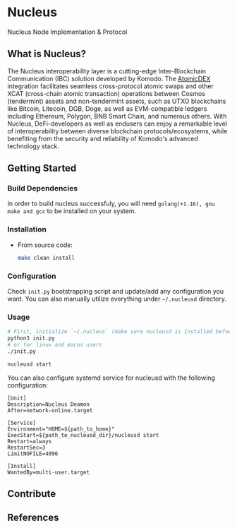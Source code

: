 # Nucleus

Nucleus Node Implementation & Protocol


## What is Nucleus?
The Nucleus interoperability layer is a cutting-edge Inter-Blockchain Communication (IBC) solution developed by Komodo. The [AtomicDEX](https://github.com/KomodoPlatform/AtomicDEX-API) integration facilitates seamless cross-protocol atomic swaps and other XCAT (cross-chain atomic transaction) operations between Cosmos (tendermint) assets and non-tendermint assets, such as UTXO blockchains like Bitcoin, Litecoin, DGB, Doge, as well as EVM-compatible ledgers including Ethereum, Polygon, BNB Smart Chain, and numerous others. With Nucleus, DeFi-developers as well as endusers can enjoy a remarkable level of interoperability between diverse blockchain protocols/ecosystems, while benefiting from the security and reliability of Komodo's advanced technology stack.

## Getting Started

### Build Dependencies

In order to build nucleus successfuly, you will need `golang(+1.16), gnu make and gcc` to be installed on your system.

### Installation

- From source code:
  ```sh
  make clean install
  ```

### Configuration

Check `init.py` bootstrapping script and update/add any configuration you want. You can also manually utilize everything under `~/.nucleusd` directory.

### Usage

```sh
# First, initialize `~/.nucleus` (make sure nucleusd is installed befoer executing this)
python3 init.py
# or for linux and macos users
./init.py

nucleusd start
```

You can also configure systemd service for nucleusd with the following configuration:
```
[Unit]
Description=Nucleus Deamon
After=network-online.target

[Service]
Environment="HOME=${path_to_home}"
ExecStart=${path_to_nucleusd_dir}/nucleusd start
Restart=always
RestartSec=3
LimitNOFILE=4096

[Install]
WantedBy=multi-user.target
```


## Contribute
## References
